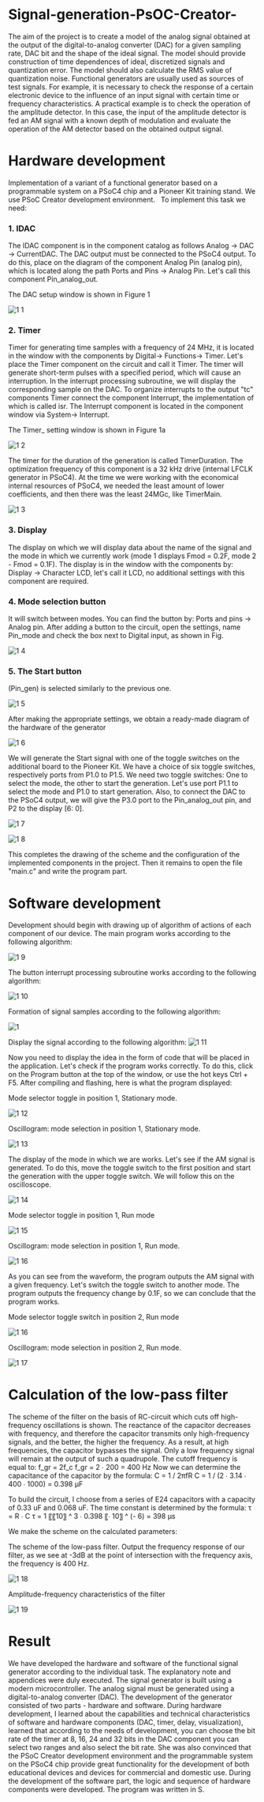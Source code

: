 # Signal-generation-PsOC-Creator-
The aim of the project is to create a model of the analog signal obtained at the output of the digital-to-analog converter (DAC) for a given sampling rate, DAC bit and the shape of the ideal signal. The model should provide construction of time dependences of ideal, discretized signals and quantization error. The model should also calculate the RMS value of quantization noise. Functional generators are usually used as sources of test signals. For example, it is necessary to check the response of a certain electronic device to the influence of an input signal with certain time or frequency characteristics. A practical example is to check the operation of the amplitude detector. In this case, the input of the amplitude detector is fed an AM signal with a known depth of modulation and evaluate the operation of the AM detector based on the obtained output signal.
# Hardware development
Implementation of a variant of a functional generator based on a programmable system on a PSoC4 chip and a Pioneer Kit training stand. We use PSoC Creator development environment.
 
To implement this task we need:
 
### 1. IDAC
 
The IDAC component is in the component catalog as follows Analog -> DAC -> CurrentDAC. The DAC output must be connected to the PSoC4 output. To do this, place on the diagram of the component Analog Pin (analog pin), which is located along the path Ports and Pins -> Analog Pin. Let's call this component Pin_analog_out.

The DAC setup window is shown in Figure 1

![1 1](https://user-images.githubusercontent.com/64357748/85798406-15d38980-b746-11ea-83e1-2b0eaba5b1e5.jpg)

### 2. Timer

Timer for generating time samples with a frequency of 24 MHz, it is located in the window with the components by Digital-> Functions-> Timer. Let's place the Timer component on the circuit and call it Timer. The timer will generate short-term pulses with a specified period, which will cause an interruption. In the interrupt processing subroutine, we will display the corresponding sample on the DAC. To organize interrupts to the output "tc" components Timer connect the component Interrupt, the implementation of which is called isr. The Interrupt component is located in the component window via System-> Interrupt.

The Timer_ setting window is shown in Figure 1a

![1 2](https://user-images.githubusercontent.com/64357748/85855613-355ac880-b7bf-11ea-94eb-6b6b518c104e.jpg)

The timer for the duration of the generation is called TimerDuration. The optimization frequency of this component is a 32 kHz drive (internal LFCLK generator in PSoC4). At the time we were working with the economical internal resources of PSoC4, we needed the least amount of lower coefficients, and then there was the least 24MGc, like TimerMain.

![1 3](https://user-images.githubusercontent.com/64357748/85872036-e8cfb700-b7d7-11ea-94d9-35742860eacc.jpg)
### 3. Display 

The display on which we will display data about the name of the signal and the mode in which we currently work (mode 1 displays Fmod = 0.2F, mode 2 - Fmod = 0.1F). The display is in the window with the components by: Display -> Character LCD, let's call it LCD, no additional settings with this component are required.

### 4. Mode selection button

It will switch between modes. You can find the button by: Ports and pins -> Analog pin. After adding a button to the circuit, open the settings, name Pin_mode and check the box next to Digital input, as shown in Fig. 

![1 4](https://user-images.githubusercontent.com/64357748/85872040-ea00e400-b7d7-11ea-9555-ef9e71c7c2b2.jpg)

### 5. The Start button
(Pin_gen) is selected similarly to the previous one.

![1 5](https://user-images.githubusercontent.com/64357748/85872046-ea997a80-b7d7-11ea-8870-af92df9f1d4c.jpg)

After making the appropriate settings, we obtain a ready-made diagram of the hardware of the generator

![1 6](https://user-images.githubusercontent.com/64357748/85872049-eb321100-b7d7-11ea-8f81-497bc9d53655.jpg)

We will generate the Start signal with one of the toggle switches on the additional board to the Pioneer Kit. We have a choice of six toggle switches, respectively ports from P1.0 to P1.5. We need two toggle switches: One to select the mode, the other to start the generation. Let's use port P1.1 to select the mode and P1.0 to start generation. Also, to connect the DAC to the PSoC4 output, we will give the P3.0 port to the Pin_analog_out pin, and P2 to the display [6: 0].

![1 7](https://user-images.githubusercontent.com/64357748/85872053-ecfbd480-b7d7-11ea-91c7-6903cea2e974.jpg)

![1 8](https://user-images.githubusercontent.com/64357748/85872057-ed946b00-b7d7-11ea-9fdc-1ce870668257.jpg)

This completes the drawing of the scheme and the configuration of the implemented components in the project. Then it remains to open the file "main.c" and write the program part.
 
 
# Software development
Development should begin with drawing up of algorithm of actions of each component of our device.
The main program works according to the following algorithm:
 
 ![1 9](https://user-images.githubusercontent.com/64357748/85872063-eec59800-b7d7-11ea-9ab6-2143e08bf12c.jpg)
 
The button interrupt processing subroutine works according to the following algorithm:

![1 10](https://user-images.githubusercontent.com/64357748/85872066-ef5e2e80-b7d7-11ea-8be4-f1efa015a876.jpg)
 
Formation of signal samples according to the following algorithm:

![1](https://user-images.githubusercontent.com/64357748/85873656-174e9180-b7da-11ea-9199-02b18c16ec19.jpg)

Display the signal according to the following algorithm:
 ![1 11](https://user-images.githubusercontent.com/64357748/85872070-f127f200-b7d7-11ea-871f-b924eb438c56.jpg)

 
Now you need to display the idea in the form of code that will be placed in the application. Let's check if the program works correctly. To do this, click on the Program button at the top of the window, or use the hot keys Ctrl + F5. After compiling and flashing, here is what the program displayed:


Mode selector toggle in position 1, Stationary mode.

![1 12](https://user-images.githubusercontent.com/64357748/85872072-f1c08880-b7d7-11ea-8b62-46f8e1befa77.jpg)

 
Oscillogram: mode selection in position 1, Stationary mode.

![1 13](https://user-images.githubusercontent.com/64357748/85872076-f2f1b580-b7d7-11ea-8af5-e7b76b4bd555.jpg)

The display of the mode in which we are works. Let's see if the AM signal is generated. To do this, move the toggle switch to the first position and start the generation with the upper toggle switch. We will follow this on the oscilloscope.

 ![1 14](https://user-images.githubusercontent.com/64357748/85872079-f38a4c00-b7d7-11ea-9a70-951cdcd26def.jpg)

Mode selector toggle in position 1, Run mode

 ![1 15](https://user-images.githubusercontent.com/64357748/85872086-f4bb7900-b7d7-11ea-9b81-292621804bfb.jpg)
 
 Oscillogram: mode selection in position 1, Run mode.

![1 16](https://user-images.githubusercontent.com/64357748/85872090-f5eca600-b7d7-11ea-91fd-6a5a2aab4e42.jpg)

As you can see from the waveform, the program outputs the AM signal with a given frequency. Let's switch the toggle switch to another mode. The program outputs the frequency change by 0.1F, so we can conclude that the program works.

Mode selector toggle switch in position 2, Run mode

![1 16](https://user-images.githubusercontent.com/64357748/85872090-f5eca600-b7d7-11ea-91fd-6a5a2aab4e42.jpg)

 Oscillogram: mode selection in position 2, Run mode.
 
![1 17](https://user-images.githubusercontent.com/64357748/85872097-f71dd300-b7d7-11ea-9cf6-bcbc88596e2a.jpg)

# Calculation of the low-pass filter
The scheme of the filter on the basis of RC-circuit which cuts off high-frequency oscillations is shown. The reactance of the capacitor decreases with frequency, and therefore the capacitor transmits only high-frequency signals, and the better, the higher the frequency. As a result, at high frequencies, the capacitor bypasses the signal. Only a low frequency signal will remain at the output of such a quadrupole.
The cutoff frequency is equal to:
f_gr = 2f_c
f_gr = 2 ∙ 200 = 400 Hz
Now we can determine the capacitance of the capacitor by the formula:
C = 1 / 2πfR
C = 1 / (2 ∙ 3.14 ∙ 400 ∙ 1000) = 0.398 μF

To build the circuit, I choose from a series of E24 capacitors with a capacity of 0.33 uF and 0.068 uF.
The time constant is determined by the formula:
τ = R ∙ C
τ = 1 〖〖10〗 ^ 3 ∙ 0.398 〖∙ 10〗 ^ (- 6) = 398 μs

We make the scheme on the calculated parameters:

The scheme of the low-pass filter.
Output the frequency response of our filter, as we see at -3dB at the point of intersection with the frequency axis, the frequency is 400 Hz.
 
 ![1 18](https://user-images.githubusercontent.com/64357748/85872104-f84f0000-b7d7-11ea-96b4-4ceee660f958.jpg)
 
 Amplitude-frequency characteristics of the filter

![1 19](https://user-images.githubusercontent.com/64357748/85872106-f8e79680-b7d7-11ea-948c-bd9eee427112.jpg)

# Result

We have developed the hardware and software of the functional signal generator according to the individual task. The explanatory note and appendices were duly executed.
The signal generator is built using a modern microcontroller. The analog signal must be generated using a digital-to-analog converter (DAC).
The development of the generator consisted of two parts - hardware and software. During hardware development, I learned about the capabilities and technical characteristics of software and hardware components (DAC, timer, delay, visualization), learned that according to the needs of development, you can choose the bit rate of the timer at 8, 16, 24 and 32 bits in the DAC component you can select two ranges and also select the bit rate. She was also convinced that the PSoC Creator development environment and the programmable system on the PSoC4 chip provide great functionality for the development of both educational devices and devices for commercial and domestic use.
During the development of the software part, the logic and sequence of hardware components were developed. The program was written in S.
